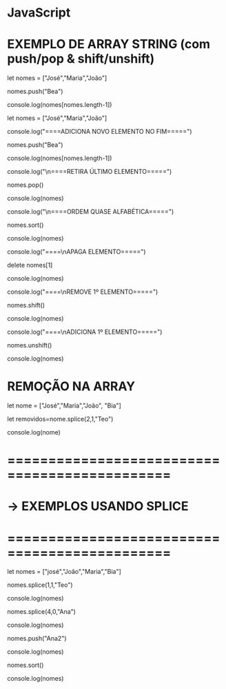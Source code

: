 # JavaScript



# EXEMPLO DE ARRAY STRING (com push/pop & shift/unshift)
let nomes = ["José","Maria","João"]

nomes.push("Bea")

console.log(nomes[nomes.length-1])



let nomes = ["José","Maria","João"]

console.log("====ADICIONA NOVO ELEMENTO NO FIM=====")

nomes.push("Bea")

console.log(nomes[nomes.length-1])


console.log("\n====RETIRA ÚLTIMO ELEMENTO=====")

nomes.pop()

console.log(nomes)


console.log("\n====ORDEM QUASE ALFABÉTICA=====")

nomes.sort()

console.log(nomes)



console.log("====\nAPAGA ELEMENTO=====")

delete nomes[1]

console.log(nomes)


console.log("====\nREMOVE 1º ELEMENTO=====")


nomes.shift()


console.log(nomes)



console.log("====\nADICIONA 1º ELEMENTO=====")

nomes.unshift()

console.log(nomes)


# REMOÇÃO NA ARRAY

let nome = ["José","Maria","João", "Bia"]

let removidos=nome.splice(2,1,"Teo")

console.log(nome)


# ==============================================
#       	-> EXEMPLOS USANDO SPLICE
# ==============================================

let nomes = ["josé","João","Maria","Bia"]


nomes.splice(1,1,"Teo")


console.log(nomes)


nomes.splice(4,0,"Ana")


console.log(nomes)


nomes.push("Ana2") 


console.log(nomes)


nomes.sort()


console.log(nomes)

